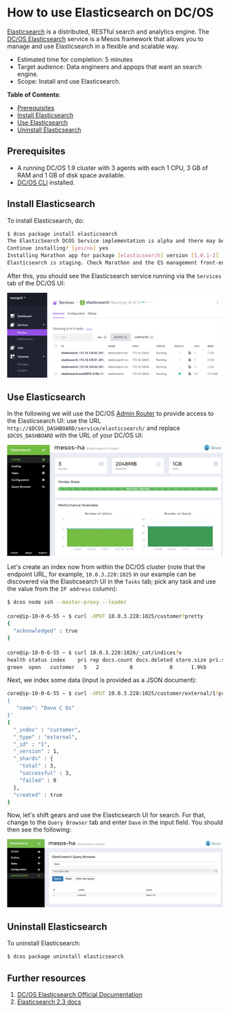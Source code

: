 # How to use Elasticsearch on DC/OS

[Elasticsearch](https://www.elastic.co/products/elasticsearch) is a distributed, RESTful search and analytics engine.
The [DC/OS Elasticsearch](https://github.com/mesos/elasticsearch) service is a Mesos framework that allows you to manage
and use Elasticsearch in a flexible and scalable way.

- Estimated time for completion: 5 minutes
- Target audience: Data engineers and appops that want an search engine.
- Scope: Install and use Elasticsearch.

**Table of Contents**:

- [Prerequisites](#prerequisites)
- [Install Elasticsearch](#install-elasticsearch)
- [Use Elasticsearch](#use-elasticsearch)
- [Uninstall Elasticsearch](#uninstall-elasticsearch)

## Prerequisites

- A running DC/OS 1.9 cluster with 3 agents with each 1 CPU, 3 GB of RAM and 1 GB of disk space available.
- [DC/OS CLI](https://dcos.io/docs/1.9/usage/cli/install/) installed.

## Install Elasticsearch

To install Elasticsearch, do:

```bash
$ dcos package install elasticsearch
The ElasticSearch DCOS Service implementation is alpha and there may be bugs, incomplete features, incorrect documentation or other discrepancies.
Continue installing? [yes/no] yes
Installing Marathon app for package [elasticsearch] version [1.0.1-2]
Elasticsearch is staging. Check Marathon and the ES management front-end for status.
```

After this, you should see the Elasticsearch service running via the `Services` tab of the DC/OS UI:

![Elasticsearch DC/OS service](img/services.png)

## Use Elasticsearch

In the following we will use the DC/OS [Admin Router](https://dcos.io/docs/1.9/development/dcos-integration/#-a-name-adminrouter-a-admin-router) to provide access to the Elasticsearch UI: use the URL `http://$DCOS_DASHBOARD/service/elasticsearch/` and replace `$DCOS_DASHBOARD` with the URL of your DC/OS UI:

![Elasticsearch UI](img/es-ui.png)

Let's create an index now from within the DC/OS cluster (note that the endpoint URL, for example, `10.0.3.228:1025` in our example can be discovered via the Elasticsearch UI in the `Tasks` tab; pick any task and use the value from the `IP address` column):

```bash
$ dcos node ssh --master-proxy --leader

core@ip-10-0-6-55 ~ $ curl -XPUT 10.0.3.228:1025/customer?pretty
{
  "acknowledged" : true
}

core@ip-10-0-6-55 ~ $ curl 10.0.3.228:1026/_cat/indices?v
health status index    pri rep docs.count docs.deleted store.size pri.store.size
green  open   customer   5   2          0            0      1.9kb           650b
```

Next, we index some data (input is provided as a JSON document):

```bash
core@ip-10-0-6-55 ~ $ curl -XPUT 10.0.3.228:1025/customer/external/1?pretty -d '
{
   "name": "Dave C Os"
}'
{
  "_index" : "customer",
  "_type" : "external",
  "_id" : "1",
  "_version" : 1,
  "_shards" : {
    "total" : 3,
    "successful" : 3,
    "failed" : 0
  },
  "created" : true
}
```

Now, let's shift gears and use the Elasticsearch UI for search. For that, change to the `Query Browser` tab and enter `Dave` in the input field.
You should then see the following:

![Elasticsearch Query Browser](img/es-query-ui.png)

## Uninstall Elasticsearch

To uninstall Elasticsearch:

```bash
$ dcos package uninstall elasticsearch
```

## Further resources

1. [DC/OS Elasticsearch Official Documentation](http://mesos-elasticsearch.readthedocs.io/en/latest/)
1. [Elasticsearch 2.3 docs](https://www.elastic.co/guide/en/elasticsearch/reference/2.3/index.html)



